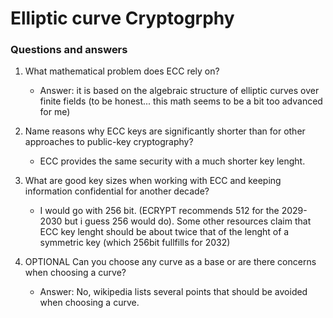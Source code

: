 # Elliptic curve Cryptogrphy

### Questions and answers

1. What mathematical problem does ECC rely on?
    - Answer: it is based on the algebraic structure of elliptic curves over finite fields (to be honest... this math seems to be a bit too advanced for me)

2. Name reasons why ECC keys are significantly shorter than for other approaches to public-key cryptography?
    - ECC provides the same security with a much shorter key lenght. 

3. What are good key sizes when working with ECC and keeping information confidential for another decade?
    - I would go with 256 bit. (ECRYPT recommends 512 for the 2029-2030 but i guess 256 would do). Some other resources claim that ECC key lenght should be about twice that of the lenght of a symmetric key (which 256bit fullfills for 2032)

4. OPTIONAL Can you choose any curve as a base or are there concerns when choosing a curve?
    - Answer: No, wikipedia lists several points that should be avoided when choosing a curve.
